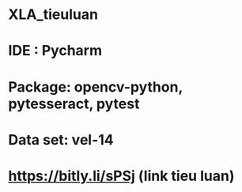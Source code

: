 # XLA_tieuluan
# IDE : Pycharm
# Package: opencv-python, pytesseract, pytest
# Data set: vel-14
# https://bitly.li/sPSj (link tieu luan)
